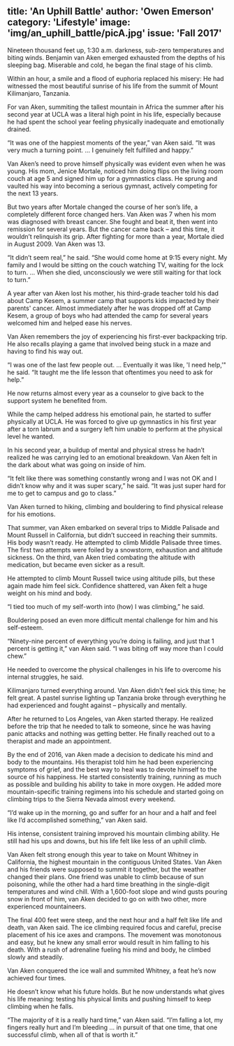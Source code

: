 title: 'An Uphill Battle'
author: 'Owen Emerson'
category: 'Lifestyle'
image: 'img/an_uphill_battle/picA.jpg'
issue: 'Fall 2017'
---
Nineteen thousand feet up, 1:30 a.m. darkness, sub-zero temperatures and biting
winds. Benjamin van Aken emerged exhausted from the depths of his sleeping bag.
Miserable and cold, he began the final stage of his climb.

Within an hour, a smile and a flood of euphoria replaced his misery: He had
witnessed the most beautiful sunrise of his life from the summit of Mount
Kilimanjaro, Tanzania.

For van Aken, summiting the tallest mountain in Africa the summer after his
second year at UCLA was a literal high point in his life, especially because he
had spent the school year feeling physically inadequate and emotionally drained.

“It was one of the happiest moments of the year,” van Aken said. “It was very
much a turning point. … I genuinely felt fulfilled and happy.”

Van Aken’s need to prove himself physically was evident even when he was young.
His mom, Jenice Mortale, noticed him doing flips on the living room couch at age
5 and signed him up for a gymnastics class. He sprung and vaulted his way into
becoming a serious gymnast, actively competing for the next 13 years.

But two years after Mortale changed the course of her son’s life, a completely
different force changed hers. Van Aken was 7 when his mom was diagnosed with
breast cancer. She fought and beat it, then went into remission for several
years. But the cancer came back – and this time, it wouldn’t relinquish its
grip. After fighting for more than a year, Mortale died in August 2009\. Van
Aken was 13.

“It didn’t seem real,” he said. “She would come home at 9:15 every night. My
family and I would be sitting on the couch watching TV, waiting for the lock to
turn. … When she died, unconsciously we were still waiting for that lock to
turn.”

A year after van Aken lost his mother, his third-grade teacher told his dad
about Camp Kesem, a summer camp that supports kids impacted by their parents'
cancer. Almost immediately after he was dropped off at Camp Kesem, a group of
boys who had attended the camp for several years welcomed him and helped ease
his nerves.

Van Aken remembers the joy of experiencing his first-ever backpacking trip. He
also recalls playing a game that involved being stuck in a maze and having to
find his way out.

“I was one of the last few people out. … Eventually it was like, 'I need help,'"
he said. “It taught me the life lesson that oftentimes you need to ask for
help.”

He now returns almost every year as a counselor to give back to the support
system he benefited from.

While the camp helped address his emotional pain, he started to suffer
physically at UCLA. He was forced to give up gymnastics in his first year after
a torn labrum and a surgery left him unable to perform at the physical level he
wanted.

In his second year, a buildup of mental and physical stress he hadn’t realized
he was carrying led to an emotional breakdown. Van Aken felt in the dark about
what was going on inside of him.

“It felt like there was something constantly wrong and I was not OK and I didn’t
know why and it was super scary,” he said. “It was just super hard for me to get
to campus and go to class.”

Van Aken turned to hiking, climbing and bouldering to find physical release for
his emotions.

That summer, van Aken embarked on several trips to Middle Palisade and Mount
Russell in California, but didn’t succeed in reaching their summits. His body
wasn’t ready. He attempted to climb Middle Palisade three times. The first two
attempts were foiled by a snowstorm, exhaustion and altitude sickness. On the
third, van Aken tried combating the altitude with medication, but became even
sicker as a result.

He attempted to climb Mount Russell twice using altitude pills, but these again
made him feel sick. Confidence shattered, van Aken felt a huge weight on his
mind and body.

“I tied too much of my self-worth into (how) I was climbing,” he said.

Bouldering posed an even more difficult mental challenge for him and his
self-esteem.

“Ninety-nine percent of everything you’re doing is failing, and just that
1 percent is getting it,” van Aken said. “I was biting off way more than I could
chew.”

He needed to overcome the physical challenges in his life to overcome his
internal struggles, he said.

Kilimanjaro turned everything around. Van Aken didn't feel sick this time; he
felt great. A pastel sunrise lighting up Tanzania broke through everything he
had experienced and fought against – physically and mentally.

After he returned to Los Angeles, van Aken started therapy. He realized before
the trip that he needed to talk to someone, since he was having panic attacks
and nothing was getting better. He finally reached out to a therapist and made
an appointment.

By the end of 2016, van Aken made a decision to dedicate his mind and body to
the mountains. His therapist told him he had been experiencing symptoms of
grief, and the best way to heal was to devote himself to the source of his
happiness. He started consistently training, running as much as possible and
building his ability to take in more oxygen. He added more mountain-specific
training regimens into his schedule and started going on climbing trips to the
Sierra Nevada almost every weekend.

“I’d wake up in the morning, go and suffer for an hour and a half and feel like
I’d accomplished something,” van Aken said.

His intense, consistent training improved his mountain climbing ability. He
still had his ups and downs, but his life felt like less of an uphill climb.

Van Aken felt strong enough this year to take on Mount Whitney in California,
the highest mountain in the contiguous United States. Van Aken and his friends
were supposed to summit it together, but the weather changed their plans. One
friend was unable to climb because of sun poisoning, while the other had a hard
time breathing in the single-digit temperatures and wind chill. With
a 1,600-foot slope and wind gusts pouring snow in front of him, van Aken decided
to go on with two other, more experienced mountaineers.

The final 400 feet were steep, and the next hour and a half felt like life and
death, van Aken said. The ice climbing required focus and careful, precise
placement of his ice axes and crampons. The movement was monotonous and easy,
but he knew any small error would result in him falling to his death. With
a rush of adrenaline fueling his mind and body, he climbed slowly and steadily.

Van Aken conquered the ice wall and summited Whitney, a feat he’s now achieved
four times.

He doesn’t know what his future holds. But he now understands what gives his
life meaning: testing his physical limits and pushing himself to keep climbing
when he falls.

“The majority of it is a really hard time,” van Aken said. “I’m falling a lot,
my fingers really hurt and I’m bleeding … in pursuit of that one time, that one
successful climb, when all of that is worth it.”
